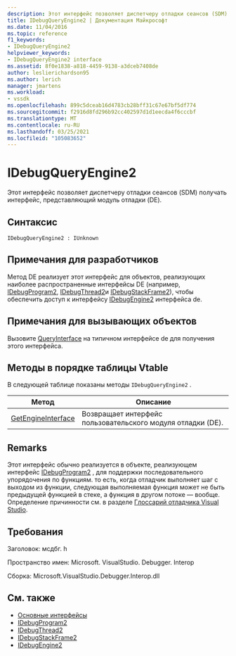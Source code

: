 ```yaml
---
description: Этот интерфейс позволяет диспетчеру отладки сеансов (SDM) получать интерфейс, представляющий модуль отладки (DE).
title: IDebugQueryEngine2 | Документация Майкрософт
ms.date: 11/04/2016
ms.topic: reference
f1_keywords:
- IDebugQueryEngine2
helpviewer_keywords:
- IDebugQueryEngine2 interface
ms.assetid: 8f0e1838-a818-4459-9138-a3dceb7408de
author: leslierichardson95
ms.author: lerich
manager: jmartens
ms.workload:
- vssdk
ms.openlocfilehash: 899c5dceab16d4783cb28bff31c67e67bf5df774
ms.sourcegitcommit: f2916d8fd296b92cc402597d1d1eecda4f6cccbf
ms.translationtype: MT
ms.contentlocale: ru-RU
ms.lasthandoff: 03/25/2021
ms.locfileid: "105083652"
---
```

# <a name="idebugqueryengine2"></a>IDebugQueryEngine2
Этот интерфейс позволяет диспетчеру отладки сеансов (SDM) получать интерфейс, представляющий модуль отладки (DE).

## <a name="syntax"></a>Синтаксис

```
IDebugQueryEngine2 : IUnknown
```

## <a name="notes-for-implementers"></a>Примечания для разработчиков
 Метод DE реализует этот интерфейс для объектов, реализующих наиболее распространенные интерфейсы DE (например, [IDebugProgram2](../../../extensibility/debugger/reference/idebugprogram2.md), [IDebugThread2](../../../extensibility/debugger/reference/idebugthread2.md)и [IDebugStackFrame2](../../../extensibility/debugger/reference/idebugstackframe2.md)), чтобы обеспечить доступ к интерфейсу [IDebugEngine2](../../../extensibility/debugger/reference/idebugengine2.md) интерфейса de.

## <a name="notes-for-callers"></a>Примечания для вызывающих объектов
 Вызовите [QueryInterface](/cpp/atl/queryinterface) на типичном интерфейсе de для получения этого интерфейса.

## <a name="methods-in-vtable-order"></a>Методы в порядке таблицы Vtable
 В следующей таблице показаны методы `IDebugQueryEngine2` .

|Метод|Описание|
|------------|-----------------|
|[GetEngineInterface](../../../extensibility/debugger/reference/idebugqueryengine2-getengineinterface.md)|Возвращает интерфейс пользовательского модуля отладки (DE).|

## <a name="remarks"></a>Remarks
 Этот интерфейс обычно реализуется в объекте, реализующем интерфейс [IDebugProgram2](../../../extensibility/debugger/reference/idebugprogram2.md) , для поддержки последовательного упорядочения по функциям. то есть, когда отладчик выполняет шаг с выходом из функции, следующая выполняемая функция может не быть предыдущей функцией в стеке, а функция в другом потоке — вообще. Определение причинности см. в разделе [Глоссарий отладчика Visual Studio](../../../extensibility/debugger/reference/visual-studio-debugger-glossary.md).

## <a name="requirements"></a>Требования
 Заголовок: мсдбг. h

 Пространство имен: Microsoft. VisualStudio. Debugger. Interop

 Сборка: Microsoft.VisualStudio.Debugger.Interop.dll

## <a name="see-also"></a>См. также
- [Основные интерфейсы](../../../extensibility/debugger/reference/core-interfaces.md)
- [IDebugProgram2](../../../extensibility/debugger/reference/idebugprogram2.md)
- [IDebugThread2](../../../extensibility/debugger/reference/idebugthread2.md)
- [IDebugStackFrame2](../../../extensibility/debugger/reference/idebugstackframe2.md)
- [IDebugEngine2](../../../extensibility/debugger/reference/idebugengine2.md)
